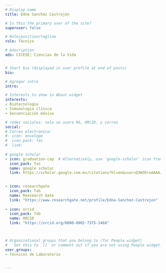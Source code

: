 ```yaml
---
# Display name
title: Edna Sanchéz Castrejón

# Is this the primary user of the site?
superuser: false

# Role/position/tagline
role: Técnico

# Adscription
ads: CICESE; Ciencias de la Vida


# Short bio (displayed in user profile at end of posts)
bio: 

# Agregar intro
intro: 

# Interests to show in About widget
interests: 
- Biotecnología
- Inmunología clínica
- Secuenciación másiva

# redes sociales: solo se usara RG, ORCID, y correo
social:
# Correo electronico:
#- icon: envelope
#  icon_pack: fas
#  link: 
  
# google scholar
- icon: graduation-cap  # Alternatively, use `google-scholar` icon from `ai` icon pack
  icon_pack: fas
  name: google scholar
  link: https://scholar.google.com.mx/citations?hl=en&user=Q3W3RroAAAAJ
  

- icon: researchgate
  icon_pack: fab
  name: Reasearch Gate
  link: "https://www.researchgate.net/profile/Edna-Sanchez-Castrejon"
  
- icon: orcid
  icon_pack: fab
  name: ORCID
  link: "https://orcid.org/0000-0002-7375-1468"



# Organizational groups that you belong to (for People widget)
#   Set this to `[]` or comment out if you are not using People widget.
user_groups:
- Técnicos de Laboratorio


---
```


